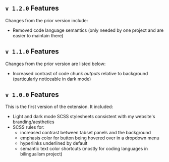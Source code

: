## `v 1.2.0` Features

Changes from the prior version include:

- Removed code language semantics (only needed by one project and are easier to maintain there)

## `v 1.1.0` Features

Changes from the prior version are listed below:

- Increased contrast of code chunk _outputs_ relative to background (particularly noticeable in dark mode)

## `v 1.0.0` Features

This is the first version of the extension. It included:

- Light and dark mode SCSS stylesheets consistent with my website's branding/aesthetics
- SCSS rules for:
    - increased contrast between tabset panels and the background
    - emphasis color for button being hovered over in a dropdown menu
    - hyperlinks underlined by default
    - semantic text color shortcuts (mostly for coding languages in bilingualism project)

